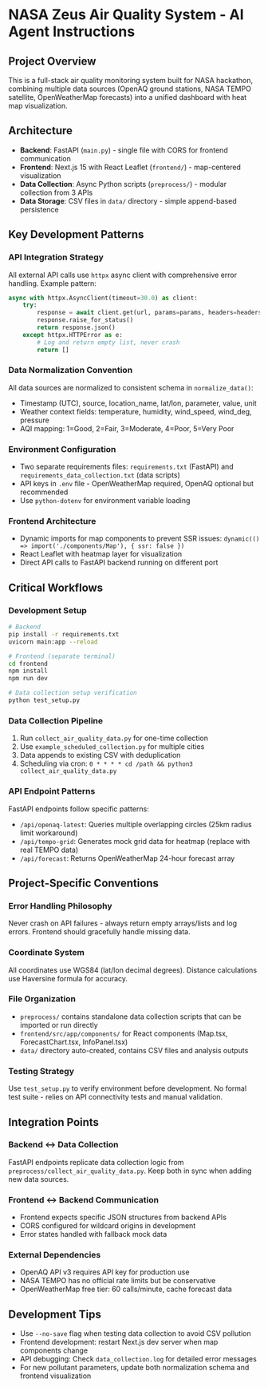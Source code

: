 # NASA Zeus Air Quality System - AI Agent Instructions

## Project Overview

This is a full-stack air quality monitoring system built for NASA hackathon, combining multiple data sources (OpenAQ ground stations, NASA TEMPO satellite, OpenWeatherMap forecasts) into a unified dashboard with heat map visualization.

## Architecture

-   **Backend**: FastAPI (`main.py`) - single file with CORS for frontend communication
-   **Frontend**: Next.js 15 with React Leaflet (`frontend/`) - map-centered visualization
-   **Data Collection**: Async Python scripts (`preprocess/`) - modular collection from 3 APIs
-   **Data Storage**: CSV files in `data/` directory - simple append-based persistence

## Key Development Patterns

### API Integration Strategy

All external API calls use `httpx` async client with comprehensive error handling. Example pattern:

```python
async with httpx.AsyncClient(timeout=30.0) as client:
    try:
        response = await client.get(url, params=params, headers=headers)
        response.raise_for_status()
        return response.json()
    except httpx.HTTPError as e:
        # Log and return empty list, never crash
        return []
```

### Data Normalization Convention

All data sources are normalized to consistent schema in `normalize_data()`:

-   Timestamp (UTC), source, location_name, lat/lon, parameter, value, unit
-   Weather context fields: temperature, humidity, wind_speed, wind_deg, pressure
-   AQI mapping: 1=Good, 2=Fair, 3=Moderate, 4=Poor, 5=Very Poor

### Environment Configuration

-   Two separate requirements files: `requirements.txt` (FastAPI) and `requirements_data_collection.txt` (data scripts)
-   API keys in `.env` file - OpenWeatherMap required, OpenAQ optional but recommended
-   Use `python-dotenv` for environment variable loading

### Frontend Architecture

-   Dynamic imports for map components to prevent SSR issues: `dynamic(() => import('./components/Map'), { ssr: false })`
-   React Leaflet with heatmap layer for visualization
-   Direct API calls to FastAPI backend running on different port

## Critical Workflows

### Development Setup

```bash
# Backend
pip install -r requirements.txt
uvicorn main:app --reload

# Frontend (separate terminal)
cd frontend
npm install
npm run dev

# Data collection setup verification
python test_setup.py
```

### Data Collection Pipeline

1. Run `collect_air_quality_data.py` for one-time collection
2. Use `example_scheduled_collection.py` for multiple cities
3. Data appends to existing CSV with deduplication
4. Scheduling via cron: `0 * * * * cd /path && python3 collect_air_quality_data.py`

### API Endpoint Patterns

FastAPI endpoints follow specific patterns:

-   `/api/openaq-latest`: Queries multiple overlapping circles (25km radius limit workaround)
-   `/api/tempo-grid`: Generates mock grid data for heatmap (replace with real TEMPO data)
-   `/api/forecast`: Returns OpenWeatherMap 24-hour forecast array

## Project-Specific Conventions

### Error Handling Philosophy

Never crash on API failures - always return empty arrays/lists and log errors. Frontend should gracefully handle missing data.

### Coordinate System

All coordinates use WGS84 (lat/lon decimal degrees). Distance calculations use Haversine formula for accuracy.

### File Organization

-   `preprocess/` contains standalone data collection scripts that can be imported or run directly
-   `frontend/src/app/components/` for React components (Map.tsx, ForecastChart.tsx, InfoPanel.tsx)
-   `data/` directory auto-created, contains CSV files and analysis outputs

### Testing Strategy

Use `test_setup.py` to verify environment before development. No formal test suite - relies on API connectivity tests and manual validation.

## Integration Points

### Backend ↔ Data Collection

FastAPI endpoints replicate data collection logic from `preprocess/collect_air_quality_data.py`. Keep both in sync when adding new data sources.

### Frontend ↔ Backend Communication

-   Frontend expects specific JSON structures from backend APIs
-   CORS configured for wildcard origins in development
-   Error states handled with fallback mock data

### External Dependencies

-   OpenAQ API v3 requires API key for production use
-   NASA TEMPO has no official rate limits but be conservative
-   OpenWeatherMap free tier: 60 calls/minute, cache forecast data

## Development Tips

-   Use `--no-save` flag when testing data collection to avoid CSV pollution
-   Frontend development: restart Next.js dev server when map components change
-   API debugging: Check `data_collection.log` for detailed error messages
-   For new pollutant parameters, update both normalization schema and frontend visualization
